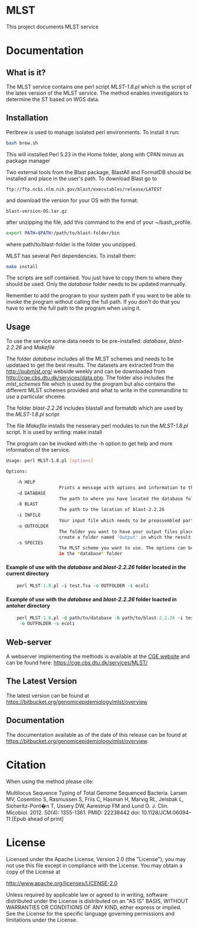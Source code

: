 MLST
===================

This project documents MLST service


Documentation
=============

## What is it?

The MLST service contains one perl script *MLST-1.8.pl* which is the script of the lates
version of the MLST service. The method enables investigators to determine the ST based on WGS data.

## Installation
Perlbrew is used to manage isolated perl environments. To install it run:
```bash
bash brew.sh
```
This will installed Perl 5.23 in the Home folder, along with CPAN minus as package manager

Two external tools from the Blast package, BlastAll and FormatDB should be installed and place in the user's path. To download Blast go to
```url
ftp://ftp.ncbi.nlm.nih.gov/blast/executables/release/LATEST
```

and download the version for your OS with the format:
```url
blast-version-OS.tar.gz
```

after unzipping the file, add this command to the end of your ~/bash_profile.
```bash
export PATH=$PATH:/path/to/blast-folder/bin
```

where path/to/blast-folder is the folder you unzipped.

MLST has several Perl dependencies. To install them:
```bash
make install
```

The scripts are self contained. You just have to copy them to where they should
be used. Only the *database* folder needs to be updated mannually.

Remember to add the program to your system path if you want to be able to invoke the program without calling the full path.
If you don't do that you have to write the full path to the program when using it.

## Usage

To use the service some data needs to be pre-installed: *database*, *blast-2.2.26* and *Makefile*

The folder *database* includes all the MLST schemes and needs to be updataed to get the best results.
The datasets are extracted from the http://pubmlst.org/ webside weekly and can be downloaded from
http://cge.cbs.dtu.dk/services/data.php. The folder also includes the *mlst_schemes* file which is
used by the program but also contains the different MLST schemes provided and what to write
in the commandline to use a particular shceme.

The folder *blast-2.2.26* includes blastall and formatdb which are used by the *MLST-1.8.pl* script

The file *Makefile* installs the nesserary perl modules to run the *MLST-1.8.pl* script. It is used by writing:
    make install

The program can be invoked with the -h option to get help and more information of the service.

```bash
Usage: perl MLST-1.8.pl [options]

Options:

    -h HELP
                    Prints a message with options and information to the screen
    -d DATABASE
                    The path to where you have located the database folder
    -b BLAST
                    The path to the location of blast-2.2.26
    -i INFILE
                    Your input file which needs to be preassembled partial or complete genomes in fasta format
    -o OUTFOLDER
                    The folder you want to have your output files places. If not specified the program will
                    create a folder named 'Output' in which the result files will be stored.
    -s SPECIES
                    The MLST scheme you want to use. The options can be found in the *mlst_schemes* file
                    in the *database* folder
```

#### Example of use with the *database* and *blast-2.2.26* folder located in the current directory
```perl
    perl MLST-1.8.pl -i test.fsa -o OUTFOLDER -s ecoli
```
#### Example of use with the *database* and *blast-2.2.26* folder loacted in antoher directory
```perl
    perl MLST-1.8.pl -d path/to/database -b path/to/blast-2.2.26 -i test.fsa \
     -o OUTFOLDER -s ecoli
```

## Web-server

A webserver implementing the methods is available at the [CGE website](http://www.genomicepidemiology.org/) and can be found here:
https://cge.cbs.dtu.dk/services/MLST/


## The Latest Version


The latest version can be found at
https://bitbucket.org/genomicepidemiology/mlst/overview

## Documentation


The documentation available as of the date of this release can be found at
https://bitbucket.org/genomicepidemiology/mlst/overview.


Citation
=======

When using the method please cite:

Multilocus Sequence Typing of Total Genome Sequenced Bacteria.
Larsen MV, Cosentino S, Rasmussen S, Friis C, Hasman H, Marvig RL,
Jelsbak L, Sicheritz-Pont�n T, Ussery DW, Aarestrup FM and Lund O.
J. Clin. Micobiol. 2012. 50(4): 1355-1361.
PMID: 22238442         doi: 10.1128/JCM.06094-11
[Epub ahead of print]


License
=======


Licensed under the Apache License, Version 2.0 (the "License");
you may not use this file except in compliance with the License.
You may obtain a copy of the License at

   http://www.apache.org/licenses/LICENSE-2.0

Unless required by applicable law or agreed to in writing, software
distributed under the License is distributed on an "AS IS" BASIS,
WITHOUT WARRANTIES OR CONDITIONS OF ANY KIND, either express or implied.
See the License for the specific language governing permissions and
limitations under the License.
